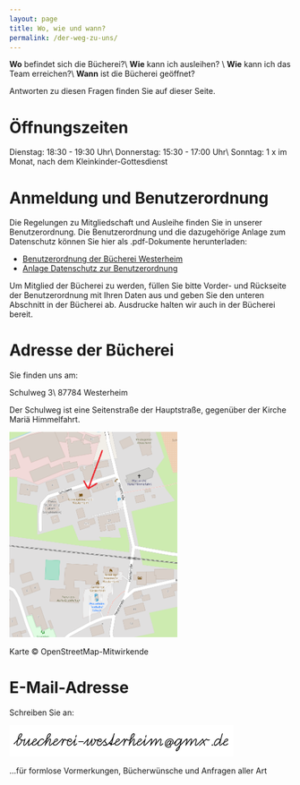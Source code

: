 ```yaml
---
layout: page
title: Wo, wie und wann?
permalink: /der-weg-zu-uns/
---
```


**Wo** befindet sich die Bücherei?\\
**Wie** kann ich ausleihen? \\
**Wie** kann ich das Team erreichen?\\
**Wann** ist die Bücherei geöffnet?

Antworten zu diesen Fragen finden Sie auf dieser Seite.

# Öffnungszeiten

Dienstag: 18:30 - 19:30 Uhr\\
Donnerstag: 15:30 - 17:00 Uhr\\
Sonntag: 1 x im Monat, nach dem Kleinkinder-Gottesdienst

# Anmeldung und Benutzerordnung

Die Regelungen zu Mitgliedschaft und Ausleihe finden Sie in unserer Benutzerordnung. Die Benutzerordnung und die dazugehörige Anlage zum Datenschutz können Sie hier als .pdf-Dokumente herunterladen:

- [Benutzerordnung der Bücherei Westerheim](/Benutzerordnung-Buecherei-Westerheim.pdf)
- [Anlage Datenschutz zur Benutzerordnung](/Anlage-Datenschutz-fuer-die-Benutzungsordnung.pdf)

Um Mitglied der Bücherei zu werden, füllen Sie bitte Vorder- und Rückseite der Benutzerordnung mit Ihren Daten aus und geben Sie den unteren Abschnitt in der Bücherei ab. Ausdrucke halten wir auch in der Bücherei bereit.

# Adresse der Bücherei

Sie finden uns am:

Schulweg 3\\
87784 Westerheim

Der Schulweg ist eine Seitenstraße der Hauptstraße, gegenüber der Kirche Mariä Himmelfahrt.

<a href="https://www.openstreetmap.org/?mlat=48.01687&mlon=10.30149#map=17/48.01687/10.30149"><img src="/images/karte.png" width="300px"></a>

Karte © OpenStreetMap-Mitwirkende 

# E-Mail-Adresse

Schreiben Sie an:

<img src="/images/schreibuns.png" width="400px">

...für formlose Vormerkungen, Bücherwünsche und Anfragen aller Art

